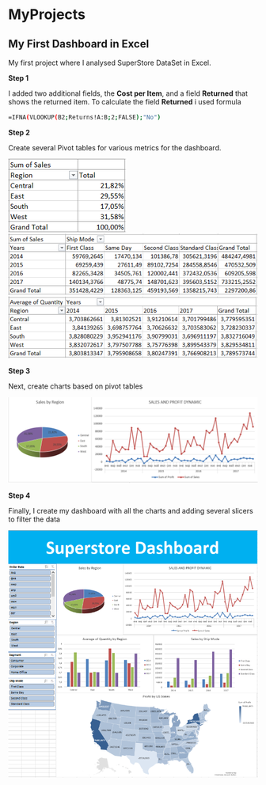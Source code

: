 # MyProjects

## My First Dashboard in Excel

My first project where I analysed SuperStore DataSet in Excel.

**Step 1**

I added two additional fields, the **Cost per Item**, and a field **Returned** that shows the returned item. To calculate the field **Returned** i used formula

```bash
=IFNA(VLOOKUP(B2;Returns!A:B;2;FALSE);"No")
```

**Step 2**

Сreate several Pivot tables for various metrics for the dashboard.

![alt text](IMG/Sumofsales.PNG)
![alt text](IMG/Sumofsalesship.PNG)
![alt text](IMG/Averageofquantity.PNG)

**Step 3**

Next, create charts based on pivot tables

![alt text](IMG/Charts.PNG)

**Step 4**

Finally, I create my dashboard with all the charts and adding several slicers to filter the data

![alt text](IMG/Dashboard.PNG)
